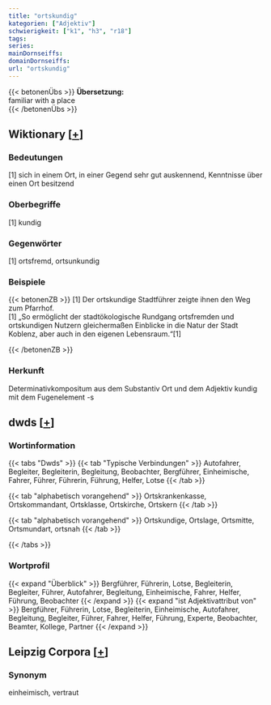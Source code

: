```yaml
---
title: "ortskundig"
kategorien: ["Adjektiv"]
schwierigkeit: ["k1", "h3", "r18"]
tags:
series:
mainDornseiffs:
domainDornseiffs:
url: "ortskundig"
---
```


{{< betonenÜbs >}}
**Übersetzung:**  
familiar with a place  
{{< /betonenÜbs >}}

## Wiktionary [[+](https://de.wiktionary.org/wiki/ortskundig)]

### Bedeutungen
[1] sich in einem Ort, in einer Gegend sehr gut auskennend, Kenntnisse über einen Ort besitzend  

### Oberbegriffe
[1] kundig  

### Gegenwörter
[1] ortsfremd, ortsunkundig  

### Beispiele
{{< betonenZB >}}
[1] Der ortskundige Stadtführer zeigte ihnen den Weg zum Pfarrhof.  
[1] „So ermöglicht der stadtökologische Rundgang ortsfremden und ortskundigen Nutzern gleichermaßen Einblicke in die Natur der Stadt Koblenz, aber auch in den eigenen Lebensraum.“[1]  

{{< /betonenZB >}}
### Herkunft
Determinativkompositum aus dem Substantiv Ort und dem Adjektiv kundig mit dem Fugenelement -s  



## dwds [[+](https://www.dwds.de/wb/ortskundig)]

### Wortinformation
{{< tabs "Dwds" >}}
{{< tab "Typische Verbindungen" >}}
Autofahrer, Begleiter, Begleiterin, Begleitung, Beobachter, Bergführer, Einheimische, Fahrer, Führer, Führerin, Führung, Helfer, Lotse
{{< /tab >}}

{{< tab "alphabetisch vorangehend" >}}
Ortskrankenkasse, Ortskommandant, Ortsklasse, Ortskirche, Ortskern
{{< /tab >}}

{{< tab "alphabetisch vorangehend" >}}
Ortskundige, Ortslage, Ortsmitte, Ortsmundart, ortsnah
{{< /tab >}}

{{< /tabs >}}

### Wortprofil
{{< expand "Überblick" >}} Bergführer, Führerin, Lotse, Begleiterin, Begleiter, Führer, Autofahrer, Begleitung, Einheimische, Fahrer, Helfer, Führung, Beobachter {{< /expand >}}
{{< expand "ist Adjektivattribut von" >}} Bergführer, Führerin, Lotse, Begleiterin, Einheimische, Autofahrer, Begleitung, Begleiter, Führer, Fahrer, Helfer, Führung, Experte, Beobachter, Beamter, Kollege, Partner {{< /expand >}}

## Leipzig Corpora [[+](https://corpora.uni-leipzig.de/en/res?word=ortskundig&corpusId=deu_newscrawl-public_2018)]


### Synonym
einheimisch, vertraut

